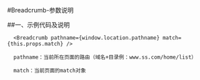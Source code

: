 #Breadcrumb-参数说明
  
##一、示例代码及说明
```
  <Breadcrumb pathname={window.location.pathname} match={this.props.match} />
  
  pathname：当前所在页面的路由（域名+目录例：www.ss.com/home/list）
  
  match：当前页面的match对象

```